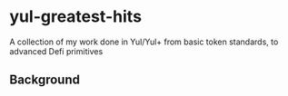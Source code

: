 # yul-greatest-hits
A collection of my work done in Yul/Yul+ from basic token standards, to advanced Defi primitives

## Background
